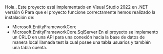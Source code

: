Hola..
Este proyecto está implementado en Visual Studio 2022 en .NET versión 6
Para que el proyecto funcione correctamente hemos realizado la instalación de: 
- Microsoft.EntityFrameworkCore
- Microsoft.EntityFrameworkCore.SqlServer
En el proyecto se implemento un CRUD en una API para una conexión hacia la base de datos
de manera local llamada test la cual posee una tabla usuarios y también una tabla cuenta.
 
